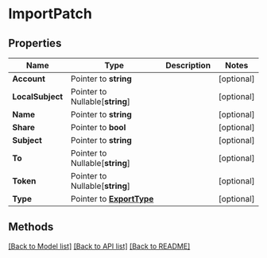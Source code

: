 # ImportPatch

## Properties

Name | Type | Description | Notes
------------ | ------------- | ------------- | -------------
**Account** | Pointer to **string** |  | [optional] 
**LocalSubject** | Pointer to Nullable[**string**] |  | [optional] 
**Name** | Pointer to **string** |  | [optional] 
**Share** | Pointer to **bool** |  | [optional] 
**Subject** | Pointer to **string** |  | [optional] 
**To** | Pointer to Nullable[**string**] |  | [optional] 
**Token** | Pointer to Nullable[**string**] |  | [optional] 
**Type** | Pointer to [**ExportType**](ExportType.md) |  | [optional] 

## Methods


[[Back to Model list]](../README.md#documentation-for-models) [[Back to API list]](../README.md#documentation-for-api-endpoints) [[Back to README]](../README.md)


